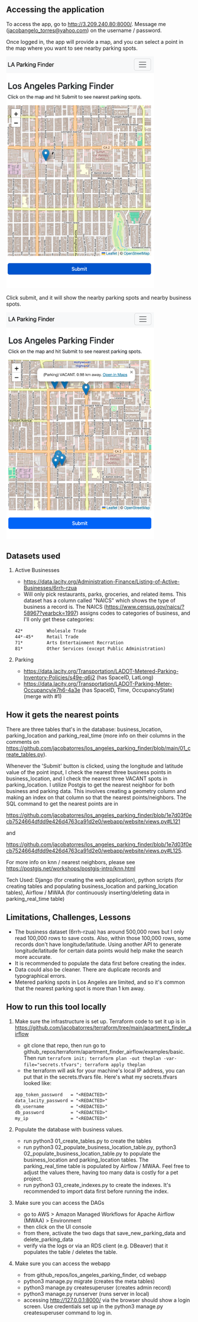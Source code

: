 ## Accessing the application

To access the app, go to http://3.209.240.80:8000/. Message me (jacobangelo_torres@yahoo.com) on the username / password. 

Once logged in, the app will provide a map, and you can select a point in the map where you want to see nearby parking spots. 

<img src="readme_pics/before.png" alt="drawing" width="400"/>

Click submit, and it will show the nearby parking spots and nearby business spots.

<img src="readme_pics/after.png" alt="drawing" width="400"/>


## Datasets used
	
1. Active Businesses  
	- https://data.lacity.org/Administration-Finance/Listing-of-Active-Businesses/6rrh-rzua
	- Will only pick restaurants, parks, groceries, and related items. This dataset has a column called "NAICS" which shows the type of business a record is. The NAICS (https://www.census.gov/naics/?58967?yearbck=1997) assigns codes to categories of business, and I'll only get these categories:
	```
	42* 		Wholesale Trade
	44*-45* 	Retail Trade
	71* 		Arts Entertainment Recrration
	81* 		Other Services (except Public Administration)
	```


2. Parking
	- https://data.lacity.org/Transportation/LADOT-Metered-Parking-Inventory-Policies/s49e-q6j2 (has SpaceID, LatLong)
	- https://data.lacity.org/Transportation/LADOT-Parking-Meter-Occupancy/e7h6-4a3e (has SpaceID, Time, OccupancyState) (merge with #1)


## How it gets the nearest points

There are three tables that's in the database: business_location, parking_location and parking_real_time (more info on their columns in the comments on https://github.com/jacobatorres/los_angeles_parking_finder/blob/main/01_create_tables.py).

Whenever the 'Submit' button is clicked, using the longitude and latitude value of the point input, I check the nearest three business points in business_location, and I check the nearest three VACANT spots in parking_location. I utilize Postgis to get the nearest neighbor for both business and parking data. This involves creating a geometry column and making an index on that column so that the nearest points/neighbors. The SQL command to get the nearest points are in 

https://github.com/jacobatorres/los_angeles_parking_finder/blob/1e7d03f0ecb7524664dfdd9e426d4763ca91d2e0/webapp/website/views.py#L121 

and 

https://github.com/jacobatorres/los_angeles_parking_finder/blob/1e7d03f0ecb7524664dfdd9e426d4763ca91d2e0/webapp/website/views.py#L125. 

For more info on knn / nearest neighbors, please see https://postgis.net/workshops/postgis-intro/knn.html 

Tech Used: Django (for creating the web application), python scripts (for creating tables and populating business_location and parking_location tables), Airflow / MWAA (for continuously inserting/deleting data in parking_real_time table)

## Limitations, Challenges, Lessons

- The business dataset (6rrh-rzua) has around 500,000 rows but I only read 100,000 rows to save costs. Also, within those 100,000 rows, some records don't have longitude/latitude. Using another API to generate longitude/latitude for certain data points would help make the search more accurate.
- It is recommended to populate the data first before creating the index. 
- Data could also be cleaner. There are duplicate records and typographical errors.
- Metered parking spots in Los Angeles are limited, and so it's common that the nearest parking spot is more than 1 km away.


## How to run this tool locally

1. Make sure the infrastructure is set up. Terraform code to set it up is in https://github.com/jacobatorres/terraform/tree/main/apartment_finder_airflow
	- git clone that repo, then run go to github_repos/terraform/apartment_finder_airflow/examples/basic. Then run `terraform init; terraform plan -out theplan -var-file="secrets.tfvars"; terraform apply theplan`
	- the terraform will ask for your machine's local IP address, you can put that in the secrets.tfvars file. Here's what my secrets.tfvars looked like:

	```
	app_token_password   = "<REDACTED>"
	data_lacity_password = "<REDACTED>"
	db_username          = "<REDACTED>"
	db_password          = "<REDACTED>"
	my_ip                = "<REDACTED>"
	```

2. Populate the database with business values.
	- run python3 01_create_tables.py to create the tables
	- run python3 02_populate_business_location_table.py, python3 02_populate_business_location_table.py to populate the business_location and parking_location tables. The parking_real_time table is populated by Airflow / MWAA. Feel free to adjust the values there, having too many data is costly for a pet project. 
	- run python3 03_create_indexes.py to create the indexes. It's recommended to import data first before running the index.

3. Make sure you can access the DAGs
	- go to AWS > Amazon Managed Workflows for Apache Airflow (MWAA) > Environment 
	- then click on the UI console
	- from there, activate the two dags that save_new_parking_data and delete_parking_data
	- verify via the logs or via an RDS client (e.g. DBeaver) that it populates the table / deletes the table.

4. Make sure you can access the webapp
	- from github_repos/los_angeles_parking_finder, cd webapp
	- python3 manage.py migrate (creates the meta tables)
	- python3 manage.py createsuperuser (creates admin record)
	- python3 manage.py runserver (runs server in local)
	- accessing http://127.0.0.1:8000/ via the browser should show a login screen. Use credentials set up in the python3 manage.py createsuperuser command to log in.












